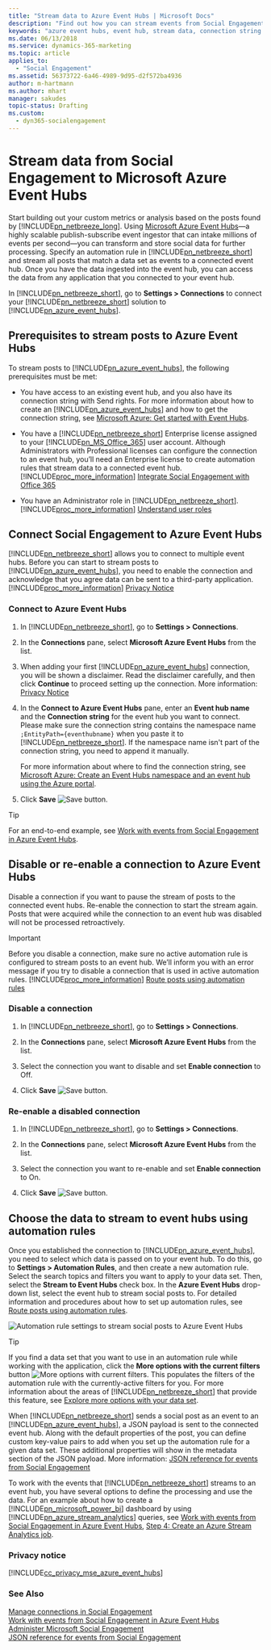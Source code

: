 ```yaml
---
title: "Stream data to Azure Event Hubs | Microsoft Docs"
description: "Find out how you can stream events from Social Engagement to Event Hubs."
keywords: "azure event hubs, event hub, stream data, connection string "
ms.date: 06/13/2018
ms.service: dynamics-365-marketing
ms.topic: article
applies_to:
  - "Social Engagement"
ms.assetid: 56373722-6a46-4989-9d95-d2f572ba4936
author: m-hartmann
ms.author: mhart
manager: sakudes
topic-status: Drafting
ms.custom:
  - dyn365-socialengagement
---
```


# Stream data from Social Engagement to Microsoft Azure Event Hubs
Start building out your custom metrics or analysis based on the posts found by [!INCLUDE[pn_netbreeze_long](../includes/pn-social-engagement-long.md)]. Using [Microsoft Azure Event Hubs](https://azure.microsoft.com/services/event-hubs/)—a highly scalable publish-subscribe event ingestor that can intake millions of events per second—you can transform and store social data for further processing. Specify an automation rule in [!INCLUDE[pn_netbreeze_short](../includes/pn-social-engagement-short.md)] and stream all posts that match a data set as events to a connected event hub. Once you have the data ingested into the event hub, you can access the data from any application that you connected to your event hub.  
  
 In [!INCLUDE[pn_netbreeze_short](../includes/pn-social-engagement-short.md)], go to **Settings > Connections** to connect your [!INCLUDE[pn_netbreeze_short](../includes/pn-social-engagement-short.md)] solution to [!INCLUDE[pn_azure_event_hubs](../includes/pn-azure-event-hubs.md)].  
  
<a name="prerequisites"></a>   
## Prerequisites to stream posts to Azure Event Hubs  
 To stream posts to [!INCLUDE[pn_azure_event_hubs](../includes/pn-azure-event-hubs.md)], the following prerequisites must be met:  
  
- You have access to an existing event hub, and you also have its connection string with Send rights. For more information about how to create an [!INCLUDE[pn_azure_event_hubs](../includes/pn-azure-event-hubs.md)] and how to get the connection string, see [Microsoft Azure: Get started with Event Hubs](https://docs.microsoft.com/azure/event-hubs/event-hubs-dotnet-standard-getstarted-send/).  
  
- You have a [!INCLUDE[pn_netbreeze_short](../includes/pn-social-engagement-short.md)] Enterprise license assigned to your [!INCLUDE[pn_MS_Office_365](../includes/pn-ms-office-365.md)] user account. Although Administrators with Professional licenses can configure the connection to an event hub, you’ll need an Enterprise license to create automation rules that stream data to a connected event hub. [!INCLUDE[proc_more_information](../includes/proc-more-information.md)] [Integrate Social Engagement with Office 365](manage-licenses.md)  
  
- You have an Administrator role in [!INCLUDE[pn_netbreeze_short](../includes/pn-social-engagement-short.md)]. [!INCLUDE[proc_more_information](../includes/proc-more-information.md)] [Understand user roles](user-roles.md)  
  
<a name="set_up_connection"></a>   
## Connect Social Engagement to Azure Event Hubs  
 [!INCLUDE[pn_netbreeze_short](../includes/pn-social-engagement-short.md)] allows you to connect to multiple event hubs. Before you can start to stream posts to [!INCLUDE[pn_azure_event_hubs](../includes/pn-azure-event-hubs.md)], you need to enable the connection and acknowledge that you agree data can be sent to a third-party application. [!INCLUDE[proc_more_information](../includes/proc-more-information.md)] [Privacy Notice](#privacy)  
  
<a name="connect_procedure"></a>   
### Connect to Azure Event Hubs  
  
1. In [!INCLUDE[pn_netbreeze_short](../includes/pn-social-engagement-short.md)], go to **Settings > Connections**.  
  
2. In the **Connections** pane, select **Microsoft Azure Event Hubs** from the list.  
  
3. When adding your first [!INCLUDE[pn_azure_event_hubs](../includes/pn-azure-event-hubs.md)] connection, you will be shown a disclaimer.  Read the disclaimer carefully, and then click **Continue** to proceed setting up the connection. More information: [Privacy Notice](#privacy)  
  
4. In the **Connect to Azure Event Hubs** pane, enter an **Event hub name** and the **Connection string** for the event hub you want to connect. Please make sure the connection string contains the namespace name ```;EntityPath={eventhubname}``` when you paste it to [!INCLUDE[pn_netbreeze_short](../includes/pn-social-engagement-short.md)]. If the namespace name isn't part of the connection string, you need to append it manually. 
  
    For more information about where to find the connection string, see [Microsoft Azure: Create an Event Hubs namespace and an event hub using the Azure portal](https://docs.microsoft.com/azure/event-hubs/event-hubs-create).  
  
5. Click **Save** ![Save button](media/save-icon.png "Save button").  
  
> [!TIP]
>  For an end-to-end example, see [Work with events from Social Engagement in Azure Event Hubs](work-with-event-hubs.md "Work with events from Social Engagement in Azure Event Hubs").  

<a name="disable_connection"></a>   
## Disable or re-enable a connection to Azure Event Hubs  
 Disable a connection if you want to pause the stream of posts to the connected event hubs. Re-enable the connection to start the stream again. Posts that were acquired while the connection to an event hub was disabled will not be processed retroactively.  
  
> [!IMPORTANT]
>  Before you disable a connection, make sure no active automation rule is configured to stream posts to an event hub. We’ll inform you with an error message if you try to disable a connection that is used in active automation rules. [!INCLUDE[proc_more_information](../includes/proc-more-information.md)] [Route posts using automation rules](automation-rules.md)  
  
<a name="disable_procedure"></a>   
### Disable a connection  
  
1. In [!INCLUDE[pn_netbreeze_short](../includes/pn-social-engagement-short.md)], go to **Settings > Connections**.  
  
2. In the **Connections** pane, select **Microsoft Azure Event Hubs** from the list.  
  
3. Select the connection you want to disable and set **Enable connection** to Off.  
  
4. Click **Save** ![Save button](media/save-icon.png "Save button").  
  
<a name="re_enable_connection"></a>   
### Re-enable a disabled connection  
  
1. In [!INCLUDE[pn_netbreeze_short](../includes/pn-social-engagement-short.md)], go to **Settings > Connections**.  
  
2. In the **Connections** pane, select **Microsoft Azure Event Hubs** from the list.  
  
3. Select the connection you want to re-enable and set **Enable connection** to On.  
  
4. Click **Save** ![Save button](media/save-icon.png "Save button").  
  
<a name="create_automation_rule"></a>   
## Choose the data to stream to event hubs using automation rules  
 Once you established the connection to [!INCLUDE[pn_azure_event_hubs](../includes/pn-azure-event-hubs.md)], you need to select which data is passed on to your event hub. To do this, go to **Settings > Automation Rules**, and then create a new automation rule. Select the search topics and filters you want to apply to your data set. Then, select the **Stream to Event Hubs** check box. In the **Azure Event Hubs** drop-down list, select the event hub to stream social posts to.  For detailed information and procedures about how to set up automation rules, see [Route posts using automation rules](automation-rules.md).  
  
 ![Automation rule settings to stream social posts to Azure Event Hubs](media/automation-rule-stream-to-event-hubs.png "Automation rule settings to stream social posts to Azure Event Hubs")  
  
> [!TIP]
>  If you find a data set that you want to use in an automation rule while working with the application, click the **More options with the current filters** button ![More options with current filters](media/more-options-with-current-filters-icon.png "More options with current filters"). This populates the filters of the automation rule with the currently-active filters for you. For more information about the areas of [!INCLUDE[pn_netbreeze_short](../includes/pn-social-engagement-short.md)] that provide this feature, see [Explore more options with your data set](more-options-with-data-set.md).  
  
 When [!INCLUDE[pn_netbreeze_short](../includes/pn-social-engagement-short.md)] sends a social post as an event to an [!INCLUDE[pn_azure_event_hubs](../includes/pn-azure-event-hubs.md)], a JSON payload is sent to the connected event hub. Along with the default properties of the post, you can define custom key-value pairs to add when you set up the automation rule for a given data set. These additional properties will show in the metadata section of the JSON payload. More information: [JSON reference for events from Social Engagement](event-hubs-json-reference-social-engagement.md)  
  
 To work with the events that [!INCLUDE[pn_netbreeze_short](../includes/pn-social-engagement-short.md)] streams to an event hub, you have several options to define the processing and use the data.  For an example about how to create a [!INCLUDE[pn_microsoft_power_bi](../includes/pn-microsoft-power-bi.md)] dashboard by using [!INCLUDE[pn_azure_stream_analytics](../includes/pn-azure-stream-analytics.md)] queries, see [Work with events from Social Engagement in Azure Event Hubs](work-with-event-hubs.md), [Step 4: Create an Azure Stream Analytics job](work-with-event-hubs.md#step4_create_stream_analytics_job).  
  
<a name="privacy"></a>   
### Privacy notice  
 [!INCLUDE[cc_privacy_mse_azure_event_hubs](../includes/cc-privacy-mse-azure-event-hubs.md)]  
  
### See Also  
 [Manage connections in Social Engagement](manage-connections.md)   
 [Work with events from Social Engagement in Azure Event Hubs](work-with-event-hubs.md)   
 [Administer Microsoft Social Engagement](administer-microsoft-social-engagement.md)   
 [JSON reference for events from Social Engagement](event-hubs-json-reference-social-engagement.md)
